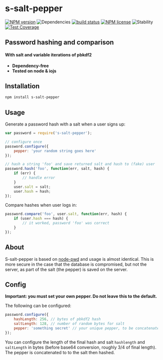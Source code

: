 # s-salt-pepper
[![NPM version](https://img.shields.io/npm/v/s-salt-pepper.svg)](https://www.npmjs.com/package/s-salt-pepper) ![Dependencies](https://img.shields.io/david/sebastiansandqvist/s-salt-pepper.svg) [![build status](http://img.shields.io/travis/sebastiansandqvist/s-salt-pepper.svg)](https://travis-ci.org/sebastiansandqvist/s-salt-pepper) [![NPM license](https://img.shields.io/npm/l/s-salt-pepper.svg)](https://www.npmjs.com/package/s-salt-pepper) ![Stability](https://img.shields.io/badge/stability-stable-green.svg) [![Test Coverage](https://codeclimate.com/github/sebastiansandqvist/s-salt-pepper/badges/coverage.svg)](https://codeclimate.com/github/sebastiansandqvist/s-salt-pepper)

## Password hashing and comparison
#### With salt and variable iterations of pbkdf2
* **Dependency-free**
* **Tested on node & iojs**

## Installation
```bash
npm install s-salt-pepper
```

## Usage
Generate a password hash with a salt when a user signs up:
```javascript
var password = require('s-salt-pepper');

// configure once
password.configure({
	pepper: 'your random string goes here'
});

// hash a string 'foo' and save returned salt and hash to (fake) user
password.hash('foo', function(err, salt, hash) {
	if (err) {
		// handle error
	}
	user.salt = salt;
	user.hash = hash;
});
```
Compare hashes when user logs in:
```javascript
password.compare('foo', user.salt, function(err, hash) {
	if (user.hash === hash) {
		// it worked, password 'foo' was correct
	}
});
```

## About
S-salt-pepper is based on [node-pwd](https://github.com/tj/node-pwd) and usage is almost identical. This is more secure in the case that the database is compromised, but not the server, as part of the salt (the pepper) is saved on the server.

## Config
**Important: you must set your own pepper. Do not leave this to the default.**

The following can be configured:
```javascript
password.configure({
	hashLength: 256, // bytes of pbkdf2 hash
	saltLength: 128, // number of random bytes for salt
	pepper: 'something secret' // your unique pepper, to be concatenated with salt when comparing passwords
});
```

You can configure the length of the final hash and salt `hashlength` and `saltLength` in bytes (before base64 conversion, roughly 3/4 of final length). The pepper is concatenated to to the salt then hashed.


